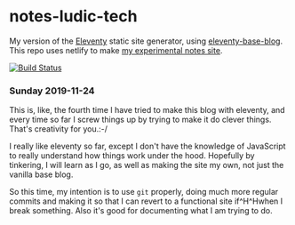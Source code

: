 # notes-ludic-tech

My version of the [Eleventy](https://github.com/11ty/eleventy) static site generator, using [eleventy-base-blog](https://github.com/11ty/eleventy-base-blog). This repo uses netlify to make [my experimental notes site](https://notes.ludic.tech).

[![Build Status](https://travis-ci.org/11ty/eleventy-base-blog.svg?branch=master)](https://travis-ci.org/11ty/eleventy-base-blog)

### Sunday 2019-11-24
This is, like, the fourth time I have tried to make this blog with eleventy, and every time so far I screw things up by trying to make it do clever things. That's creativity for you.:-/

I really like eleventy so far, except I don't have the knowledge of JavaScript to really understand how things work under the hood. Hopefully by tinkering, I will learn as I go, as well as making the site my own, not just the vanilla base blog.

So this time, my intention is to use `git` properly, doing much more regular commits and making it so that I can revert to a functional site if^H^Hwhen I break something. Also it's good for documenting what I am trying to do.
